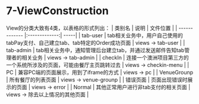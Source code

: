 <!--
 * @Author: your name
 * @Date: 2021-02-09 18:50:38
 * @LastEditTime: 2021-02-11 10:46:47
 * @LastEditors: Please set LastEditors
 * @Description: In User Settings Edit
 * @FilePath: /vuepress-starter/docs/Projects/README.md
-->
# 7-ViewConstruction
View的分类大致有4类，以表格的形式列出：
| 类别名        | 说明           | 文件位置 |
| ------------- |:-------------:| -----|
| tab-user     | tab相关业务中，用户自己使用的tabPay支付、自己建立tab、tab特定的Order成功页面 | views -> tab-user  |
| tab-admin     | tab相关业务中，通知管理后台建立tab，并通过发送邮件告知tab管理者的相关业务    | views -> tab-admin  |
| checkIn | 连接一个澳洲项目第三方的一个系统所涉及的页面，可能由餐厅主页跳转过去      | views -> checkin-menu  |
| PC | 兼容PC端的页面展示，用到了iframe的方式     |  views -> pc  |
| VenueGrounp | 所有餐厅的列表页面      |  views ->  venue-grounp  |
| 错误页面 | 页面出现错误时展示的页面     |  views -> error  |
| Normal | 其他正常用户进行非tab支付的相关页面      |  views ->  除去以上情况的其他页面  |